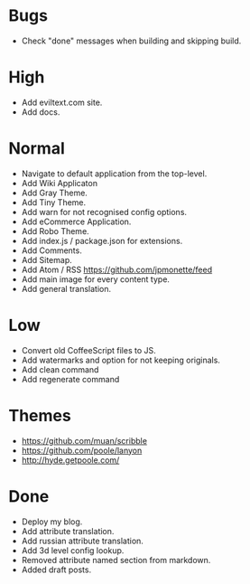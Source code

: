# Bugs

- Check "done" messages when building and skipping build.

# High

- Add eviltext.com site.
- Add docs.

# Normal

- Navigate to default application from the top-level.
- Add Wiki Applicaton
- Add Gray Theme.
- Add Tiny Theme.
- Add warn for not recognised config options.
- Add eCommerce Application.
- Add Robo Theme.
- Add index.js / package.json for extensions.
- Add Comments.
- Add Sitemap.
- Add Atom / RSS https://github.com/jpmonette/feed
- Add main image for every content type.
- Add general translation.

# Low

- Convert old CoffeeScript files to JS.
- Add watermarks and option for not keeping originals.
- Add clean command
- Add regenerate command

# Themes

- https://github.com/muan/scribble
- https://github.com/poole/lanyon
- http://hyde.getpoole.com/

# Done

- Deploy my blog.
- Add attribute translation.
- Add russian attribute translation.
- Add 3d level config lookup.
- Removed attribute named section from markdown.
- Added draft posts.